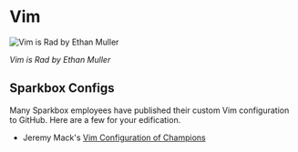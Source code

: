 Vim
===

![Vim is Rad by Ethan Muller](http://i.imgur.com/afOyr6p.png)

_Vim is Rad by Ethan Muller_

Sparkbox Configs
----------------

Many Sparkbox employees have published their custom Vim configuration to
GitHub. Here are a few for your edification.

* Jeremy Mack's [Vim Configuration of Champions][jmack]

[jmack]: https://github.com/mutewinter/dot_vim
